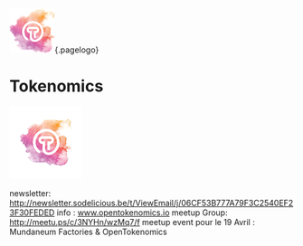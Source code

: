 ![Logoot](/uploads/logoot.png "Logoot"){.pagelogo}
<!-- TITLE: OpenTokenomics -->
<!-- SUBTITLE: welcome to the OpenTokenomics wiki main page -->



# Tokenomics
![Wiki](/uploads/wiki.png "Wiki")

newsletter: http://newsletter.sodelicious.be/t/ViewEmail/j/06CF53B777A79F3C2540EF23F30FEDED 
info : www.opentokenomics.io 
meetup Group:  http://meetu.ps/c/3NYHn/wzMq7/f
meetup event pour le 19 Avril :   Mundaneum Factories & OpenTokenomics 